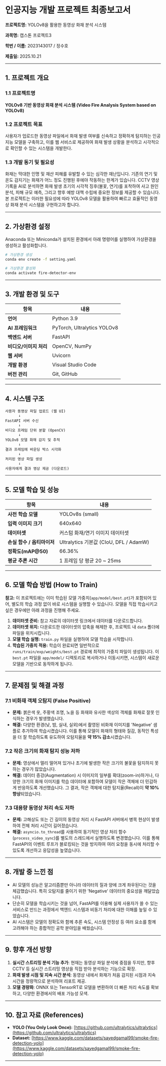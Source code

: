 # 인공지능 개발 프로젝트 최종보고서

**프로젝트명:** YOLOv8을 활용한 동영상 화재 분석 시스템

**과목명:** 캡스톤 프로젝트3

**학번 / 이름:** 2023143017 / 정수호

**제출일:** 2025.10.21

---

## 1. 프로젝트 개요

### 1.1 프로젝트명

**YOLOv8 기반 동영상 화재 분석 시스템 (Video Fire Analysis System based on YOLOv8)**

### 1.2 프로젝트 목표

사용자가 업로드한 동영상 파일에서 화재 발생 여부를 신속하고 정확하게 탐지하는 인공지능 모델을 구축하고, 이를 웹 서비스로 제공하여 화재 발생 상황을 분석하고 시각적으로 확인할 수 있는 시스템을 개발한다.

### 1.3 개발 동기 및 필요성

화재는 막대한 인명 및 재산 피해를 유발할 수 있는 심각한 재난입니다. 기존의 연기 및 온도 감지기는 화재가 어느 정도 진행된 후에야 작동하는 한계가 있습니다. CCTV 영상 기록을 AI로 분석하면 화재 발생 초기의 시각적 징후(불꽃, 연기)를 포착하여 사고 원인 분석, 피해 규모 예측, 그리고 향후 예방 대책 수립에 중요한 정보를 제공할 수 있습니다. 본 프로젝트는 이러한 필요성에 따라 YOLOv8 모델을 활용하여 빠르고 효율적인 동영상 화재 분석 시스템을 구현하고자 합니다.

---

## 2. 가상환경 설정

Anaconda 또는 Miniconda가 설치된 환경에서 아래 명령어를 실행하여 가상환경을 생성하고 활성화합니다.

```bash
# 가상환경 생성
conda env create -f setting.yaml

# 가상환경 활성화
conda activate fire-detector-env
```

---

## 3. 개발 환경 및 도구

| 항목 | 내용 |
| --- | --- |
| **언어** | Python 3.9 |
| **AI 프레임워크** | PyTorch, Ultralytics YOLOv8 |
| **백엔드 서버** | FastAPI |
| **비디오/이미지 처리** | OpenCV, NumPy |
| **웹 서버** | Uvicorn |
| **개발 환경** | Visual Studio Code |
| **버전 관리** | Git, GitHub |

---

## 4. 시스템 구조

```
사용자 동영상 파일 업로드 (웹 UI)
      ↓
FastAPI 서버 수신
      ↓
비디오 프레임 단위 분할 (OpenCV)
      ↓
YOLOv8 모델 화재 감지 및 추적
      ↓
결과 프레임에 바운딩 박스 시각화
      ↓
처리된 영상 파일 생성
      ↓
사용자에게 결과 영상 제공 (다운로드)
```

---

## 5. 모델 학습 및 성능

| 항목 | 내용 |
| --- | --- |
| **사전 학습 모델** | YOLOv8s (small) |
| **입력 이미지 크기** | 640x640 |
| **데이터셋** | 커스텀 화재/연기 이미지 데이터셋 |
| **손실 함수 / 옵티마이저** | Ultralytics 기본값 (CIoU, DFL / AdamW) |
| **정확도(mAP@50)** | 66.36% |
| **평균 추론 시간** | 1 프레임 당 평균 20 ~ 25ms |

---

## 6. 모델 학습 방법 (How to Train)

**참고:** 이 프로젝트에는 이미 학습된 모델 가중치(`app/model/best.pt`)가 포함되어 있어, 별도의 학습 과정 없이 바로 시스템을 실행할 수 있습니다. 모델을 직접 학습시키고 싶은 경우에만 아래 과정을 진행해 주세요.

1.  **데이터셋 준비:** 참고 자료의 데이터셋 링크에서 데이터를 다운로드합니다.
2.  **데이터셋 위치:** 다운로드한 데이터셋의 압축을 해제한 후, 프로젝트 내 `data` 폴더에 파일을 위치시킵니다.
3.  **모델 학습 실행:** `train.py` 파일을 실행하여 모델 학습을 시작합니다.
4.  **학습된 가중치 적용:** 학습이 완료되면 일반적으로 `runs/train/exp/weights/best.pt` 경로에 최적의 가중치 파일이 생성됩니다. 이 `best.pt` 파일을 `app/model/` 디렉토리로 복사하거나 이동시키면, 시스템이 새로운 모델을 기반으로 동작하게 됩니다.

---

## 7. 문제점 및 해결 과정

### 7.1 비화재 객체 오탐지 (False Positive)

- **문제:** 붉은색 옷, 주황색 조명, 노을 등 화재와 유사한 색상의 객체를 화재로 잘못 인식하는 경우가 발생했습니다.
- **해결:** 다양한 환경(낮, 밤, 실내, 실외)에서 촬영된 비화재 이미지를 'Negative' 샘플로 추가하여 학습시켰습니다. 이를 통해 모델이 화재의 형태와 질감, 동적인 특성을 더 잘 학습하도록 유도하여 오탐지율을 **약 15% 감소**시켰습니다.

### 7.2 작은 크기의 화재 탐지 성능 저하

- **문제:** 영상에서 멀리 떨어져 있거나 초기에 발생한 작은 크기의 불꽃을 탐지하지 못하는 경우가 많았습니다.
- **해결:** 데이터 증강(Augmentation) 시 이미지의 일부를 확대(zoom-in)하거나, 다양한 크기의 화재 이미지를 학습 데이터에 포함하여 모델이 작은 객체에 더 민감하게 반응하도록 개선했습니다. 그 결과, 작은 객체에 대한 탐지율(Recall)이 **약 10% 향상**되었습니다.

### 7.3 대용량 동영상 처리 속도 저하

- **문제:** 고해상도 또는 긴 길이의 동영상 처리 시 FastAPI 서버에서 병목 현상이 발생하여 전체 처리 시간이 길어졌습니다.
- **해결:** `asyncio.to_thread`를 사용하여 동기적인 영상 처리 함수(`process_video_sync`)를 별도의 스레드에서 실행하도록 변경했습니다. 이를 통해 FastAPI의 이벤트 루프가 블로킹되는 것을 방지하여 여러 요청을 동시에 처리할 수 있도록 개선하고 응답성을 높였습니다.

---

## 8. 개발 중 느낀 점

- AI 모델의 성능은 알고리즘뿐만 아니라 데이터의 질과 양에 크게 좌우된다는 것을 체감했습니다. 특히 오탐지를 줄이기 위한 'Negative' 데이터의 중요성을 깨달았습니다.
- 단순히 모델을 학습시키는 것을 넘어, FastAPI를 이용해 실제 사용자가 쓸 수 있는 서비스로 만드는 과정에서 백엔드 시스템과 비동기 처리에 대한 이해를 높일 수 있었습니다.
- AI 시스템은 모델의 정확도와 함께 추론 속도, 시스템 안정성 등 여러 요소를 함께 고려해야 하는 종합적인 공학 분야임을 배웠습니다.

---

## 9. 향후 개선 방향

1.  **실시간 스트리밍 분석 기능 추가**: 현재는 동영상 파일 분석에 중점을 두지만, 향후 CCTV 등 실시간 스트리밍 영상을 직접 받아 분석하는 기능으로 확장.
2.  **화재 발생 시점 및 지속 시간 분석**: 동영상 내에서 화재가 처음 감지된 시점과 지속 시간을 정량적으로 분석하여 리포트 제공.
3.  **모델 경량화**: ONNX 또는 TensorRT로 모델을 변환하여 더 빠른 처리 속도를 확보하고, 다양한 환경에서의 배포 가능성 모색.

---

## 10. 참고 자료 (References)

- **YOLO (You Only Look Once):** [https://github.com/ultralytics/ultralytics](https://github.com/ultralytics/ultralytics)
- **Dataset:** [https://www.kaggle.com/datasets/sayedgamal99/smoke-fire-detection-yolo](https://www.kaggle.com/datasets/sayedgamal99/smoke-fire-detection-yolo)

---
